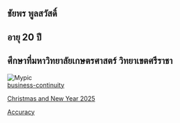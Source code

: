 ## ชัยพร พูลสวัสดิ์ 
## อายุ 20 ปี 
## ศึกษาที่มหาวิทยาลัยเกษตรศาสตร์ วิทยาเขตศรีราชา
![Mypic](./img/pic.jpeg)
<br>
[business-continuity](business-continuity.md)

[Christmas and New Year 2025](e-card.md)

[Accuracy](accuracy.md)
